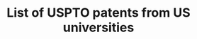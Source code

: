 ---
layout: default
description: from the paper "Innovation and Top Income Inequality" (Aghion, Akcigit,
  Bergeaud, Blundell, Hémous). This dataset lists all USPTO patent from 1969 to 2016
  whose assignee is a univeristy and give the name and state of this university (originally
  taken from USPTO and improved).
location: https://sites.google.com/site/abergeaudeco/data?authuser=0
maintained_by: Contact maintainer through Dataverse
record_creation_timestamp: 08/17/2021, 09:11:41
shortname: us_university_patents
timeframe: 1969-2016
title: List of USPTO patents from US universities
uuid: f61ebc77-4082-43c5-ae60-383a756ce308
---